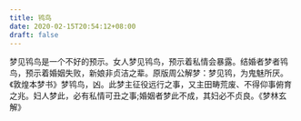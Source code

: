 ```yaml
---
title: 鸨鸟
date: 2020-02-15T20:54:12+08:00
draft: false
---
```


梦见鸨鸟是一个不好的预示。女人梦见鸨鸟，预示着私情会暴露。结婚者梦者鸨鸟，预示着婚姻失败，新娘非贞洁之辈。原版周公解梦：梦见鸨，为鬼魅所厌。《敦煌本梦书》梦鸨鸟，凶。此梦主征役远行之事，又主田畴荒废、不得仰事俯育之兆。妇人梦此，必有私情可丑之事;婚姻者梦此不成，其妇必不贞良。《梦林玄解》